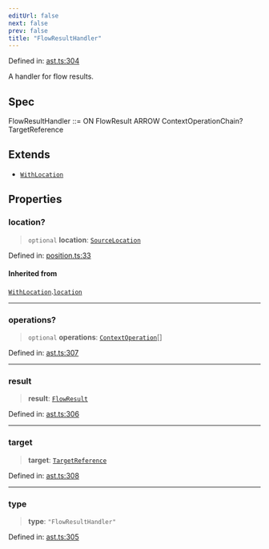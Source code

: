 ```yaml
---
editUrl: false
next: false
prev: false
title: "FlowResultHandler"
---
```


Defined in: [ast.ts:304](https://github.com/rcs-agents/rcs-lang/blob/2c0291a4209143052b64b2c6ec7573ef29bacea2/packages/ast/src/ast.ts#L304)

A handler for flow results.

## Spec

FlowResultHandler ::= ON FlowResult ARROW ContextOperationChain? TargetReference

## Extends

- [`WithLocation`](/api/ast/interfaces/withlocation/)

## Properties

### location?

> `optional` **location**: [`SourceLocation`](/api/ast/interfaces/sourcelocation/)

Defined in: [position.ts:33](https://github.com/rcs-agents/rcs-lang/blob/2c0291a4209143052b64b2c6ec7573ef29bacea2/packages/ast/src/position.ts#L33)

#### Inherited from

[`WithLocation`](/api/ast/interfaces/withlocation/).[`location`](/api/ast/interfaces/withlocation/#location)

***

### operations?

> `optional` **operations**: [`ContextOperation`](/api/ast/type-aliases/contextoperation/)[]

Defined in: [ast.ts:307](https://github.com/rcs-agents/rcs-lang/blob/2c0291a4209143052b64b2c6ec7573ef29bacea2/packages/ast/src/ast.ts#L307)

***

### result

> **result**: [`FlowResult`](/api/ast/type-aliases/flowresult/)

Defined in: [ast.ts:306](https://github.com/rcs-agents/rcs-lang/blob/2c0291a4209143052b64b2c6ec7573ef29bacea2/packages/ast/src/ast.ts#L306)

***

### target

> **target**: [`TargetReference`](/api/ast/type-aliases/targetreference/)

Defined in: [ast.ts:308](https://github.com/rcs-agents/rcs-lang/blob/2c0291a4209143052b64b2c6ec7573ef29bacea2/packages/ast/src/ast.ts#L308)

***

### type

> **type**: `"FlowResultHandler"`

Defined in: [ast.ts:305](https://github.com/rcs-agents/rcs-lang/blob/2c0291a4209143052b64b2c6ec7573ef29bacea2/packages/ast/src/ast.ts#L305)
